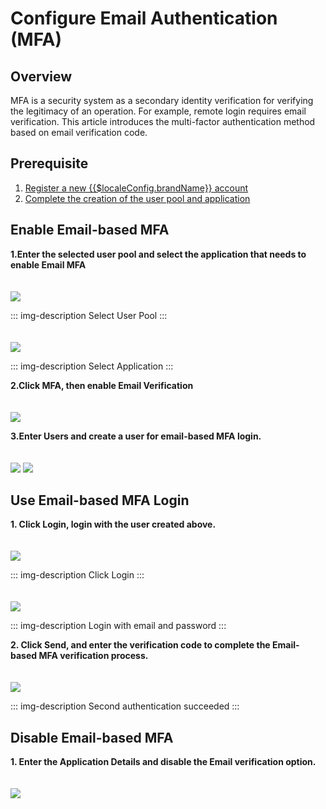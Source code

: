 # Configure Email Authentication (MFA)

## Overview

MFA is a security system as a secondary identity verification for verifying the legitimacy of an operation. For example, remote login requires email verification. This article introduces the multi-factor authentication method based on email verification code.

## Prerequisite

1. [Register a new {{$localeConfig.brandName}} account](https://console.approw.cn/console/userpool)
2. [Complete the creation of the user pool and application](/docs/en/guides/basics/authenticate-first-user/use-hosted-login-page.md)

## Enable Email-based MFA

**1.Enter the selected user pool and select the application that needs to enable Email MFA**

<img src="./images/4-1.png" style="margin-top: 20px;" class="md-img-padding" />

::: img-description
Select User Pool
:::

<img src="./images/4-2.png" style="margin-top: 20px;" class="md-img-padding" />

::: img-description
Select Application
:::

**2.Click MFA, then enable Email Verification**

<img src="./images/5-1.png" style="margin-top: 20px;" class="md-img-padding" />

**3.Enter  Users and create a user for email-based MFA login.**

<img src="./images/4-4.png" style="margin-top: 20px;" class="md-img-padding" />

<img src="./images/5-2.png" style="margin-top: 20px;" class="md-img-padding" />

## Use Email-based MFA Login

**1. Click Login, login with the user created above.**

<img src="./images/4-6.png" style="margin-top: 20px;" class="md-img-padding" />

::: img-description
Click Login
:::

<img src="./images/5-3.png" style="margin-top: 20px;" class="md-img-padding" />

::: img-description
Login with email and password
:::

**2. Click Send, and enter the verification code to complete the Email-based MFA verification process.**

<img src="./images/5-4.png" style="margin-top: 20px;" class="md-img-padding" />

::: img-description
Second authentication succeeded
:::

## Disable Email-based MFA

**1. Enter the Application Details and disable the Email verification  option.**

<img src="./images/5-5.png" style="margin-top: 20px;" class="md-img-padding" />
